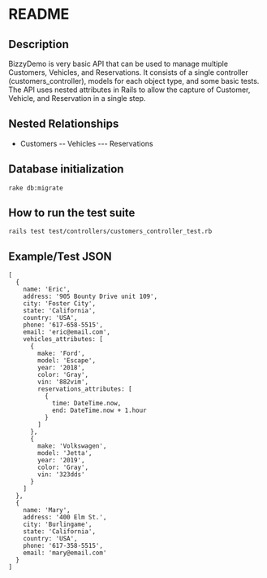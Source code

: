 # README

## Description

BizzyDemo is very basic API that can be used to manage multiple Customers, Vehicles, and Reservations.
It consists of a single controller (customers_controller), models for each object type, and some basic tests.
The API uses nested attributes in Rails to allow the capture of Customer, Vehicle, and Reservation in a single step.

## Nested Relationships

- Customers
-- Vehicles
--- Reservations

## Database initialization
```
rake db:migrate
```
## How to run the test suite
```
rails test test/controllers/customers_controller_test.rb
```
## Example/Test JSON
```
[
  {
    name: 'Eric',
    address: '905 Bounty Drive unit 109',
    city: 'Foster City',
    state: 'California',
    country: 'USA',
    phone: '617-658-5515',
    email: 'eric@email.com',
    vehicles_attributes: [
      {
        make: 'Ford',
        model: 'Escape',
        year: '2018',
        color: 'Gray',
        vin: '882vim',
        reservations_attributes: [
          {
            time: DateTime.now,
            end: DateTime.now + 1.hour
          }
        ]
      },
      {
        make: 'Volkswagen',
        model: 'Jetta',
        year: '2019',
        color: 'Gray',
        vin: '323dds'
      }
    ]
  },
  {
    name: 'Mary',
    address: '400 Elm St.',
    city: 'Burlingame',
    state: 'California',
    country: 'USA',
    phone: '617-358-5515',
    email: 'mary@email.com'
  }
]
```